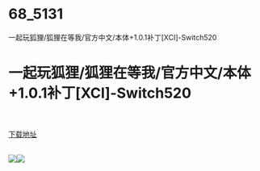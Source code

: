 # 68_5131
一起玩狐狸/狐狸在等我/官方中文/本体+1.0.1补丁[XCI]-Switch520
# 一起玩狐狸/狐狸在等我/官方中文/本体+1.0.1补丁[XCI]-Switch520
 <br/></br>
[下载地址](https://www.switch520.cc/article/5131 "下载地址")
<br/></br>

<p><img src="https://ae01.alicdn.com/kf/U8ef8440dfd804f699238793730274a47S.jpg"><img src="https://ae01.alicdn.com/kf/Ua760ced946a946f5a4d0fe8e571e2fceP.jpg"></p>
